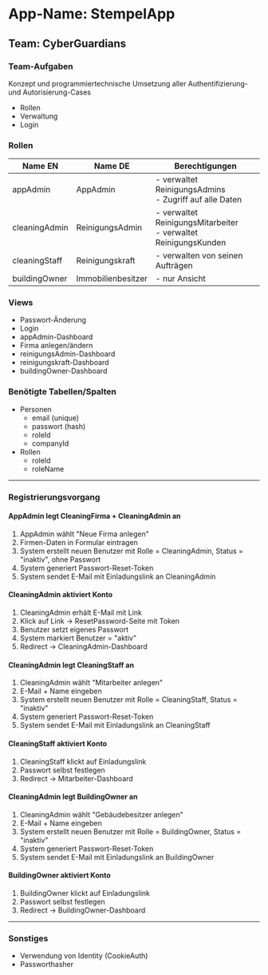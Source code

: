 # App-Name: StempelApp

## Team: CyberGuardians

### Team-Aufgaben
Konzept und programmiertechnische Umsetzung aller Authentifizierung- und Autorisierung-Cases
- Rollen
- Verwaltung
- Login

### Rollen
|Name EN|Name DE|Berechtigungen|
|---|---|---|
|appAdmin|AppAdmin|- verwaltet ReinigungsAdmins<br>- Zugriff auf alle Daten|
|cleaningAdmin|ReinigungsAdmin|- verwaltet ReinigungsMitarbeiter<br>- verwaltet ReinigungsKunden|
|cleaningStaff|Reinigungskraft|- verwalten von seinen Aufträgen|
|buildingOwner|Immobilienbesitzer|- nur Ansicht|

### Views

- Passwort-Änderung
- Login
- appAdmin-Dashboard
- Firma anlegen/ändern
- reinigungsAdmin-Dashboard
- reinigungskraft-Dashboard
- buildingOwner-Dashboard


### Benötigte Tabellen/Spalten
- Personen
    - email (unique)
    - passwort (hash)
    - roleId
    - companyId
- Rollen
    - roleId
    - roleName

---

### Registrierungsvorgang

#### AppAdmin legt CleaningFirma + CleaningAdmin an
1. AppAdmin wählt "Neue Firma anlegen"  
1. Firmen-Daten in Formular eintragen
1. System erstellt neuen Benutzer mit Rolle = CleaningAdmin, Status = "inaktiv", ohne Passwort
1. System generiert Passwort-Reset-Token
1. System sendet E-Mail mit Einladungslink an CleaningAdmin

#### CleaningAdmin aktiviert Konto
1. CleaningAdmin erhält E-Mail mit Link
1. Klick auf Link → ResetPassword-Seite mit Token
1. Benutzer setzt eigenes Passwort
1. System markiert Benutzer = "aktiv"
1. Redirect → CleaningAdmin-Dashboard

#### CleaningAdmin legt CleaningStaff an
1. CleaningAdmin wählt "Mitarbeiter anlegen"
1. E-Mail + Name eingeben
1. System erstellt neuen Benutzer mit Rolle = CleaningStaff, Status = "inaktiv"
1. System generiert Passwort-Reset-Token
1. System sendet E-Mail mit Einladungslink an CleaningStaff

#### CleaningStaff aktiviert Konto
1. CleaningStaff klickt auf Einladungslink
1. Passwort selbst festlegen
1. Redirect → Mitarbeiter-Dashboard

#### CleaningAdmin legt BuildingOwner an
1. CleaningAdmin wählt "Gebäudebesitzer anlegen"
1. E-Mail + Name eingeben
1. System erstellt neuen Benutzer mit Rolle = BuildingOwner, Status = "inaktiv"
1. System generiert Passwort-Reset-Token
1. System sendet E-Mail mit Einladungslink an BuildingOwner

#### BuildingOwner aktiviert Konto
1. BuildingOwner klickt auf Einladungslink
1. Passwort selbst festlegen
1. Redirect → BuildingOwner-Dashboard

---

### Sonstiges
- Verwendung von Identity (CookieAuth)
- Passworthasher